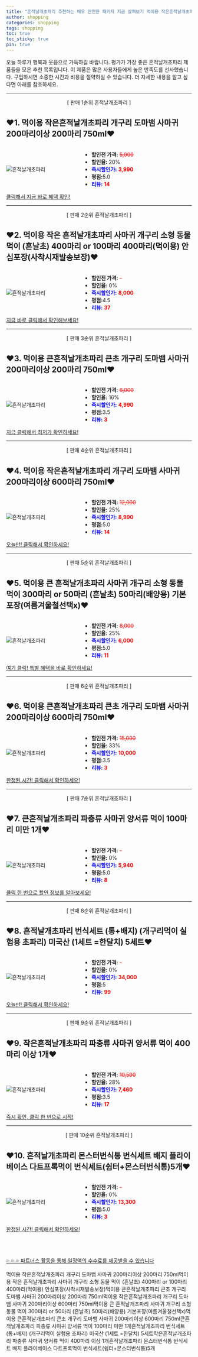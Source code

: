```yaml
---
title: "흔적날개초파리 추천하는 매우 안전한 패키지 지금 살펴보기 먹이용 작은흔적날개초파리 개구리 도마뱀 사마귀"
author: shopping
categories: shopping
tags: shopping
toc: true
toc_sticky: true
pin: true
---
```

오늘 하루가 행복과 웃음으로 가득하길 바랍니다. 평가가 가장 좋은 흔적날개초파리 제품들을 모은 추천 목록입니다. 이 제품은 많은 사용자들에게 높은 만족도를 선사했습니다. 구입하시면 소중한 시간과 비용을 절약하실 수 있습니다. 더 자세한 내용을 알고 싶다면 아래를 참조하세요.

---
<p class="toplist" style="margin: 0 auto; display: block; width: fit-content;">[ 판매 1순위 흔적날개초파리 ]</p>

<h2><strong>❤️1. 먹이용 작은흔적날개초파리 개구리 도마뱀 사마귀 200마리이상 200마리 750ml❤️</strong></h2>

<div style="display: flex; align-items: center;">
    <div style="flex: 0.4;">
        <img src="https://thumbnail10.coupangcdn.com/thumbnails/remote/230x230ex/image/vendor_inventory/f242/e204ee71f9aba01fd295391a5e364bc14d85a5eddbe8dfc5792dc3b99105.jpg" alt="흔적날개초파리" style="max-width: 100%;">
    </div>
    <div style="flex: 0.6; margin-left: 10px;">
        <ul>
            <li><strong>할인전 가격:</strong> <del style="color: red;">5,000</del></li>
            <li><strong>할인율:</strong> 20%</li>
            <li><span style='color:blue'><strong>즉시할인가:</strong></span> <span style='color:red'><strong>3,990</strong></span></li>
            <li><strong>평점:</strong>5.0</li>
            <li><span style='color:blue'><strong>리뷰:</strong></span> <span style='color:red'><strong>14</strong></span></li>
        </ul>
    </div>
</div>
<div class="center">
    <a href="https://selin100587001.github.io?lptag=AF9450613&subid=githubio&pageKey=8073251066&traceid=V0-153&itemId=22732010421&vendorItemId=89767320286" class="myButton">
        클릭해서 지금 바로 혜택 확인!
    </a>
</div>


---
<p class="toplist" style="margin: 0 auto; display: block; width: fit-content;">[ 판매 2순위 흔적날개초파리 ]</p>

<h2><strong>❤️2. 먹이용 작은 흔적날개초파리 사마귀 개구리 소형 동물 먹이 (흔날초) 400마리 or 100마리 400마리(먹이용) 안심포장(사착시재발송보장)❤️</strong></h2>

<div style="display: flex; align-items: center;">
    <div style="flex: 0.4;">
        <img src="https://thumbnail6.coupangcdn.com/thumbnails/remote/230x230ex/image/vendor_inventory/658b/545424483a4d29fa733892acedd12d90ee1de34da58d2f03752e0509ec4f.jpg" alt="흔적날개초파리" style="max-width: 100%;">
    </div>
    <div style="flex: 0.6; margin-left: 10px;">
        <ul>
            <li><strong>할인전 가격:</strong> <del style="color: red;">-</del></li>
            <li><strong>할인율:</strong> 0%</li>
            <li><span style='color:blue'><strong>즉시할인가:</strong></span> <span style='color:red'><strong>8,000</strong></span></li>
            <li><strong>평점:</strong>4.5</li>
            <li><span style='color:blue'><strong>리뷰:</strong></span> <span style='color:red'><strong>37</strong></span></li>
        </ul>
    </div>
</div>
<div class="center">
    <a href="https://selin100587001.github.io?lptag=AF9450613&subid=githubio&pageKey=7101604555&traceid=V0-153&itemId=17728534657&vendorItemId=84893287689" class="myButton">
        지금 바로 클릭해서 확인해보세요!
    </a>
</div>


---
<p class="toplist" style="margin: 0 auto; display: block; width: fit-content;">[ 판매 3순위 흔적날개초파리 ]</p>

<h2><strong>❤️3. 먹이용 큰흔적날개초파리 큰초 개구리 도마뱀 사마귀 200마리이상 200마리 750ml❤️</strong></h2>

<div style="display: flex; align-items: center;">
    <div style="flex: 0.4;">
        <img src="https://thumbnail6.coupangcdn.com/thumbnails/remote/230x230ex/image/vendor_inventory/6b66/55b0e98a118f5258c31b76a785e56300640f6d101a88f4dce0b87d90c51c.jpg" alt="흔적날개초파리" style="max-width: 100%;">
    </div>
    <div style="flex: 0.6; margin-left: 10px;">
        <ul>
            <li><strong>할인전 가격:</strong> <del style="color: red;">6,000</del></li>
            <li><strong>할인율:</strong> 16%</li>
            <li><span style='color:blue'><strong>즉시할인가:</strong></span> <span style='color:red'><strong>4,990</strong></span></li>
            <li><strong>평점:</strong>3.5</li>
            <li><span style='color:blue'><strong>리뷰:</strong></span> <span style='color:red'><strong>3</strong></span></li>
        </ul>
    </div>
</div>
<div class="center">
    <a href="https://selin100587001.github.io?lptag=AF9450613&subid=githubio&pageKey=8073260526&traceid=V0-153&itemId=22732045841&vendorItemId=89767354431" class="myButton">
        지금 클릭해서 최저가 확인하세요!
    </a>
</div>


---
<p class="toplist" style="margin: 0 auto; display: block; width: fit-content;">[ 판매 4순위 흔적날개초파리 ]</p>

<h2><strong>❤️4. 먹이용 작은흔적날개초파리 개구리 도마뱀 사마귀 200마리이상 600마리 750ml❤️</strong></h2>

<div style="display: flex; align-items: center;">
    <div style="flex: 0.4;">
        <img src="https://thumbnail10.coupangcdn.com/thumbnails/remote/230x230ex/image/vendor_inventory/f242/e204ee71f9aba01fd295391a5e364bc14d85a5eddbe8dfc5792dc3b99105.jpg" alt="흔적날개초파리" style="max-width: 100%;">
    </div>
    <div style="flex: 0.6; margin-left: 10px;">
        <ul>
            <li><strong>할인전 가격:</strong> <del style="color: red;">12,000</del></li>
            <li><strong>할인율:</strong> 25%</li>
            <li><span style='color:blue'><strong>즉시할인가:</strong></span> <span style='color:red'><strong>8,990</strong></span></li>
            <li><strong>평점:</strong>5.0</li>
            <li><span style='color:blue'><strong>리뷰:</strong></span> <span style='color:red'><strong>14</strong></span></li>
        </ul>
    </div>
</div>
<div class="center">
    <a href="https://selin100587001.github.io?lptag=AF9450613&subid=githubio&pageKey=8073251066&traceid=V0-153&itemId=22732010422&vendorItemId=89767320294" class="myButton">
        오늘만! 클릭해서 확인하세요!
    </a>
</div>


---
<p class="toplist" style="margin: 0 auto; display: block; width: fit-content;">[ 판매 5순위 흔적날개초파리 ]</p>

<h2><strong>❤️5. 먹이용 큰 흔적날개초파리 사마귀 개구리 소형 동물 먹이 300마리 or 50마리 (흔날초) 50마리(배양용) 기본포장(여름겨울철선택x)❤️</strong></h2>

<div style="display: flex; align-items: center;">
    <div style="flex: 0.4;">
        <img src="https://thumbnail6.coupangcdn.com/thumbnails/remote/230x230ex/image/vendor_inventory/b796/879f8d6090ac034c01f7dc1a3e38049142485b030f6410801defc1f153ec.jpg" alt="흔적날개초파리" style="max-width: 100%;">
    </div>
    <div style="flex: 0.6; margin-left: 10px;">
        <ul>
            <li><strong>할인전 가격:</strong> <del style="color: red;">8,000</del></li>
            <li><strong>할인율:</strong> 25%</li>
            <li><span style='color:blue'><strong>즉시할인가:</strong></span> <span style='color:red'><strong>6,000</strong></span></li>
            <li><strong>평점:</strong>5.0</li>
            <li><span style='color:blue'><strong>리뷰:</strong></span> <span style='color:red'><strong>11</strong></span></li>
        </ul>
    </div>
</div>
<div class="center">
    <a href="https://selin100587001.github.io?lptag=AF9450613&subid=githubio&pageKey=7101524257&traceid=V0-153&itemId=17728236670&vendorItemId=84892994230" class="myButton">
        여기 클릭! 특별 혜택을 바로 확인하세요!
    </a>
</div>


---
<p class="toplist" style="margin: 0 auto; display: block; width: fit-content;">[ 판매 6순위 흔적날개초파리 ]</p>

<h2><strong>❤️6. 먹이용 큰흔적날개초파리 큰초 개구리 도마뱀 사마귀 200마리이상 600마리 750ml❤️</strong></h2>

<div style="display: flex; align-items: center;">
    <div style="flex: 0.4;">
        <img src="https://thumbnail6.coupangcdn.com/thumbnails/remote/230x230ex/image/vendor_inventory/6b66/55b0e98a118f5258c31b76a785e56300640f6d101a88f4dce0b87d90c51c.jpg" alt="흔적날개초파리" style="max-width: 100%;">
    </div>
    <div style="flex: 0.6; margin-left: 10px;">
        <ul>
            <li><strong>할인전 가격:</strong> <del style="color: red;">15,000</del></li>
            <li><strong>할인율:</strong> 33%</li>
            <li><span style='color:blue'><strong>즉시할인가:</strong></span> <span style='color:red'><strong>10,000</strong></span></li>
            <li><strong>평점:</strong>3.5</li>
            <li><span style='color:blue'><strong>리뷰:</strong></span> <span style='color:red'><strong>3</strong></span></li>
        </ul>
    </div>
</div>
<div class="center">
    <a href="https://selin100587001.github.io?lptag=AF9450613&subid=githubio&pageKey=8073260526&traceid=V0-153&itemId=22732045840&vendorItemId=89767354422" class="myButton">
        한정된 시간! 클릭해서 확인하세요!
    </a>
</div>


---
<p class="toplist" style="margin: 0 auto; display: block; width: fit-content;">[ 판매 7순위 흔적날개초파리 ]</p>

<h2><strong>❤️7. 큰흔적날개초파리 파층류 사마귀 양서류 먹이 100마리 미만 1개❤️</strong></h2>

<div style="display: flex; align-items: center;">
    <div style="flex: 0.4;">
        <img src="https://thumbnail8.coupangcdn.com/thumbnails/remote/230x230ex/image/vendor_inventory/d1e6/f8bb3ec84d7c5df4691bd30a41f2f19231d67ec7fdbcf65308e2091bf09f.jpg" alt="흔적날개초파리" style="max-width: 100%;">
    </div>
    <div style="flex: 0.6; margin-left: 10px;">
        <ul>
            <li><strong>할인전 가격:</strong> <del style="color: red;">-</del></li>
            <li><strong>할인율:</strong> 0%</li>
            <li><span style='color:blue'><strong>즉시할인가:</strong></span> <span style='color:red'><strong>5,940</strong></span></li>
            <li><strong>평점:</strong>5.0</li>
            <li><span style='color:blue'><strong>리뷰:</strong></span> <span style='color:red'><strong>8</strong></span></li>
        </ul>
    </div>
</div>
<div class="center">
    <a href="https://selin100587001.github.io?lptag=AF9450613&subid=githubio&pageKey=6509405843&traceid=V0-153&itemId=14371072559&vendorItemId=81615436741" class="myButton">
        클릭 한 번으로 할인 정보를 알아보세요!
    </a>
</div>


---
<p class="toplist" style="margin: 0 auto; display: block; width: fit-content;">[ 판매 8순위 흔적날개초파리 ]</p>

<h2><strong>❤️8. 흔적날개초파리 번식세트 (통+배지) (개구리먹이 실험용 초파리) 미국산 (1세트 =한달치) 5세트❤️</strong></h2>

<div style="display: flex; align-items: center;">
    <div style="flex: 0.4;">
        <img src="https://thumbnail6.coupangcdn.com/thumbnails/remote/230x230ex/image/vendor_inventory/8091/68001c69e943b02f81537a0d28cedf2146a8dc1da1226d80bf7c57aa9a3d.jpg" alt="흔적날개초파리" style="max-width: 100%;">
    </div>
    <div style="flex: 0.6; margin-left: 10px;">
        <ul>
            <li><strong>할인전 가격:</strong> <del style="color: red;">-</del></li>
            <li><strong>할인율:</strong> 0%</li>
            <li><span style='color:blue'><strong>즉시할인가:</strong></span> <span style='color:red'><strong>34,000</strong></span></li>
            <li><strong>평점:</strong>5</li>
            <li><span style='color:blue'><strong>리뷰:</strong></span> <span style='color:red'><strong>99</strong></span></li>
        </ul>
    </div>
</div>
<div class="center">
    <a href="https://selin100587001.github.io?lptag=AF9450613&subid=githubio&pageKey=7854245092&traceid=V0-153&itemId=21416361964&vendorItemId=88472628966" class="myButton">
        오늘만! 클릭해서 확인하세요!
    </a>
</div>


---
<p class="toplist" style="margin: 0 auto; display: block; width: fit-content;">[ 판매 9순위 흔적날개초파리 ]</p>

<h2><strong>❤️9. 작은흔적날개초파리 파충류 사마귀 양서류 먹이 400마리 이상 1개❤️</strong></h2>

<div style="display: flex; align-items: center;">
    <div style="flex: 0.4;">
        <img src="https://thumbnail6.coupangcdn.com/thumbnails/remote/230x230ex/image/vendor_inventory/c094/51900554684a2c387319d7b1ebe4ccc940b76f6278cab49d3a3a25b5c6eb.jpg" alt="흔적날개초파리" style="max-width: 100%;">
    </div>
    <div style="flex: 0.6; margin-left: 10px;">
        <ul>
            <li><strong>할인전 가격:</strong> <del style="color: red;">10,500</del></li>
            <li><strong>할인율:</strong> 28%</li>
            <li><span style='color:blue'><strong>즉시할인가:</strong></span> <span style='color:red'><strong>7,460</strong></span></li>
            <li><strong>평점:</strong>3.5</li>
            <li><span style='color:blue'><strong>리뷰:</strong></span> <span style='color:red'><strong>17</strong></span></li>
        </ul>
    </div>
</div>
<div class="center">
    <a href="https://selin100587001.github.io?lptag=AF9450613&subid=githubio&pageKey=6509405852&traceid=V0-153&itemId=14371072621&vendorItemId=81615436836" class="myButton">
        즉시 확인, 클릭 한 번으로 시작!
    </a>
</div>


---
<p class="toplist" style="margin: 0 auto; display: block; width: fit-content;">[ 판매 10순위 흔적날개초파리 ]</p>

<h2><strong>❤️10. 흔적날개초파리 몬스터번식통 번식세트 배지 플라이베이스 다트프록먹이 번식세트(쉼터+몬스터번식통)5개❤️</strong></h2>

<div style="display: flex; align-items: center;">
    <div style="flex: 0.4;">
        <img src="https://thumbnail9.coupangcdn.com/thumbnails/remote/230x230ex/image/vendor_inventory/2786/51601970daa3d9b26aab2188f4913be4467e44906fa77714162e3579a212.jpeg" alt="흔적날개초파리" style="max-width: 100%;">
    </div>
    <div style="flex: 0.6; margin-left: 10px;">
        <ul>
            <li><strong>할인전 가격:</strong> <del style="color: red;">-</del></li>
            <li><strong>할인율:</strong> 0%</li>
            <li><span style='color:blue'><strong>즉시할인가:</strong></span> <span style='color:red'><strong>13,300</strong></span></li>
            <li><strong>평점:</strong>5.0</li>
            <li><span style='color:blue'><strong>리뷰:</strong></span> <span style='color:red'><strong>3</strong></span></li>
        </ul>
    </div>
</div>
<div class="center">
    <a href="https://selin100587001.github.io?lptag=AF9450613&subid=githubio&pageKey=6530284348&traceid=V0-153&itemId=14501254098&vendorItemId=81808963820" class="myButton">
        한정된 시간! 클릭해서 확인하세요!
    </a>
</div>

<br><br><br>[💦 💦 💦 파트너스 활동을 통해 일정액의 수수료를 제공받을 수 있습니다](https://link.coupang.com/a/bcpT2c)<br><br>먹이용 작은흔적날개초파리 개구리 도마뱀 사마귀 200마리이상 200마리 750ml먹이용 작은 흔적날개초파리 사마귀 개구리 소형 동물 먹이 (흔날초) 400마리 or 100마리 400마리(먹이용) 안심포장(사착시재발송보장)먹이용 큰흔적날개초파리 큰초 개구리 도마뱀 사마귀 200마리이상 200마리 750ml먹이용 작은흔적날개초파리 개구리 도마뱀 사마귀 200마리이상 600마리 750ml먹이용 큰 흔적날개초파리 사마귀 개구리 소형 동물 먹이 300마리 or 50마리 (흔날초) 50마리(배양용) 기본포장(여름겨울철선택x)먹이용 큰흔적날개초파리 큰초 개구리 도마뱀 사마귀 200마리이상 600마리 750ml큰흔적날개초파리 파층류 사마귀 양서류 먹이 100마리 미만 1개흔적날개초파리 번식세트 (통+배지) (개구리먹이 실험용 초파리) 미국산 (1세트 =한달치) 5세트작은흔적날개초파리 파충류 사마귀 양서류 먹이 400마리 이상 1개흔적날개초파리 몬스터번식통 번식세트 배지 플라이베이스 다트프록먹이 번식세트(쉼터+몬스터번식통)5개